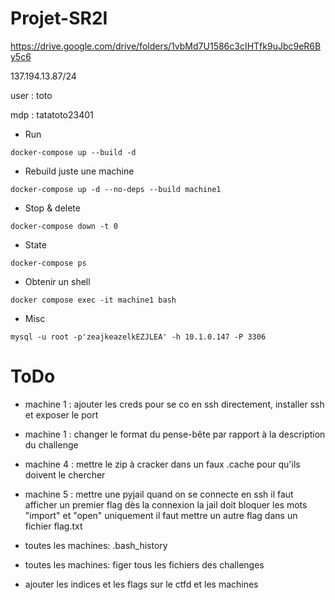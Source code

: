 # Projet-SR2I

https://drive.google.com/drive/folders/1vbMd7U1586c3cIHTfk9uJbc9eR6By5c6

137.194.13.87/24

user : toto

mdp : tatatoto23401

* Run

`docker-compose up --build -d`

* Rebuild juste une machine
  
`docker-compose up -d --no-deps --build machine1`

* Stop & delete

`docker-compose down -t 0`

* State

`docker-compose ps`

* Obtenir un shell

`docker compose exec -it machine1 bash`

* Misc

`mysql -u root -p'zeajkeazelkEZJLEA' -h 10.1.0.147 -P 3306`

# ToDo

- machine 1 : ajouter les creds pour se co en ssh directement, installer ssh et exposer le port
- machine 1 : changer le format du pense-bête par rapport à la description du challenge
- machine 4 : mettre le zip à cracker dans un faux .cache pour qu'ils doivent le chercher
- machine 5 : mettre une pyjail quand on se connecte en ssh
                il faut afficher un premier flag dès la connexion
                la jail doit bloquer les mots "import" et "open" uniquement
                il faut mettre un autre flag dans un fichier flag.txt

- toutes les machines: .bash_history
- toutes les machines: figer tous les fichiers des challenges

- ajouter les indices et les flags sur le ctfd et les machines